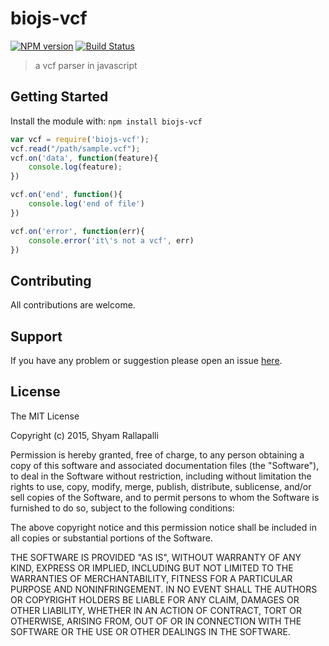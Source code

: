 # biojs-vcf

[![NPM version](http://img.shields.io/npm/v/biojs-vcf.svg)](https://www.npmjs.org/package/biojs-vcf)
[![Build Status](https://secure.travis-ci.org/shyamrallapalli/biojs-vcf.png?branch=master)](http://travis-ci.org/shyamrallapalli/biojs-vcf)

> a vcf parser in javascript

## Getting Started
Install the module with: `npm install biojs-vcf`

```javascript
var vcf = require('biojs-vcf');
vcf.read("/path/sample.vcf");
vcf.on('data', function(feature){
    console.log(feature);
})

vcf.on('end', function(){
    console.log('end of file')
})

vcf.on('error', function(err){
    console.error('it\'s not a vcf', err)
})

```

## Contributing

All contributions are welcome.

## Support

If you have any problem or suggestion please open an issue [here](https://github.com/shyamrallapalli/biojs-vcf/issues).

## License 

The MIT License

Copyright (c) 2015, Shyam Rallapalli

Permission is hereby granted, free of charge, to any person
obtaining a copy of this software and associated documentation
files (the "Software"), to deal in the Software without
restriction, including without limitation the rights to use,
copy, modify, merge, publish, distribute, sublicense, and/or sell
copies of the Software, and to permit persons to whom the
Software is furnished to do so, subject to the following
conditions:

The above copyright notice and this permission notice shall be
included in all copies or substantial portions of the Software.

THE SOFTWARE IS PROVIDED "AS IS", WITHOUT WARRANTY OF ANY KIND,
EXPRESS OR IMPLIED, INCLUDING BUT NOT LIMITED TO THE WARRANTIES
OF MERCHANTABILITY, FITNESS FOR A PARTICULAR PURPOSE AND
NONINFRINGEMENT. IN NO EVENT SHALL THE AUTHORS OR COPYRIGHT
HOLDERS BE LIABLE FOR ANY CLAIM, DAMAGES OR OTHER LIABILITY,
WHETHER IN AN ACTION OF CONTRACT, TORT OR OTHERWISE, ARISING
FROM, OUT OF OR IN CONNECTION WITH THE SOFTWARE OR THE USE OR
OTHER DEALINGS IN THE SOFTWARE.

